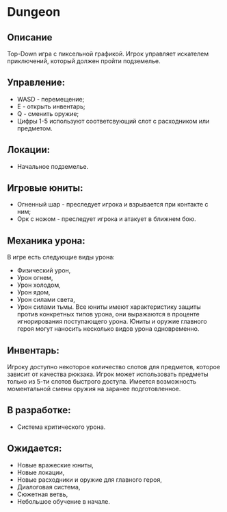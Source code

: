 # Dungeon
## Описание
Top-Down игра с пиксельной графикой. Игрок управляет искателем приключений, который должен пройти подземелье.
## Управление:
- WASD - перемещение;
- E - открыть инвентарь;
- Q - сменить оружие;
- Цифры 1-5 используют соответсвующий слот с расходником или предметом.
## Локации:
- Начальное подземелье.
## Игровые юниты:
- Огненный шар - преследует игрока и взрывается при контакте с ним;
- Орк с ножом - преследует игрока и атакует в ближнем бою.
## Механика урона:
В игре есть следующие виды урона:
- Физический урон,
- Урон огнем,
- Урон холодом,
- Урон ядом,
- Урон силами света,
- Урон силами тьмы.
Все юниты имеют характеристику защиты против конкретных типов урона, они выражаются в проценте игнорирования поступающего урона.
Юниты и оружие главного героя могут наносить несколько видов урона одновременно.
## Инвентарь:
Игроку доступно некоторое количество слотов для предметов, которое зависит от качества рюкзака.
Игрок может использовать предметы только из 5-ти слотов быстрого доступа.
Имеется возможность моментальной смены оружия на заранее подготовленное.
## В разработке:
- Система критического урона.
## Ожидается:
- Новые вражеские юниты,
- Новые локации,
- Новые расходники и оружие для главного героя,
- Диалоговая система,
- Сюжетная ветвь,
- Небольшое обучение в начале.
